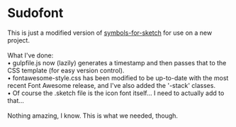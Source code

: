 <h1>Sudofont</h1>
This is just a modified version of <a href="https://github.com/cognitom/symbols-for-sketch">symbols-for-sketch</a> for use on a new project.<br><br>
What I've done:<br>
&bull; gulpfile.js now (lazily) generates a timestamp and then passes that to the CSS template (for easy version control). <br>
&bull; fontawesome-style.css has been modified to be up-to-date with the most recent Font Awesome release, and I've also added the '-stack' classes.<br>
&bull; Of course the .sketch file is the icon font itself... I need to actually add to that...<br><br>
Nothing amazing, I know. This is what we needed, though.

